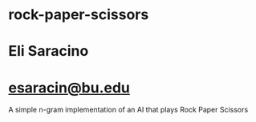 # rock-paper-scissors
#
# Eli Saracino
# esaracin@bu.edu

A simple n-gram implementation of an AI that plays Rock Paper Scissors

